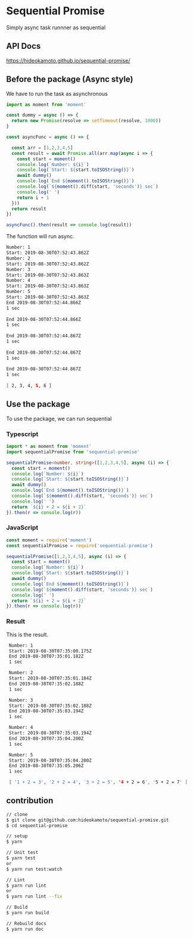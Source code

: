 # Sequential Promise
Simply async task runnner as sequential

## API Docs
https://hideokamoto.github.io/sequential-promise/

## Before the package (Async style)
We have to run the task as asynchronous

```typescript
import as moment from 'moment'

const dummy = async () => {
  return new Promise(resolve => setTimeout(resolve, 1000))
}

const asyncFunc = async () => {

  const arr = [1,2,3,4,5]
  const result = await Promise.all(arr.map(async i => {
    const start = moment()
    console.log(`Number: ${i}`)
    console.log(`Start: ${start.toISOString()}`)
    await dummy()
    console.log(`End ${moment().toISOString()}`)
    console.log(`${moment().diff(start, 'seconds')} sec`)
    console.log(' ')
    return i + 1
  }))
  return result
})

asyncFunc().then(result => console.log(result))
```

The function will run async.

```bash
Number: 1
Start: 2019-08-30T07:52:43.862Z
Number: 2
Start: 2019-08-30T07:52:43.862Z
Number: 3
Start: 2019-08-30T07:52:43.863Z
Number: 4
Start: 2019-08-30T07:52:43.863Z
Number: 5
Start: 2019-08-30T07:52:43.863Z
End 2019-08-30T07:52:44.866Z
1 sec
 
End 2019-08-30T07:52:44.866Z
1 sec
 
End 2019-08-30T07:52:44.867Z
1 sec
 
End 2019-08-30T07:52:44.867Z
1 sec
 
End 2019-08-30T07:52:44.867Z
1 sec
 
[ 2, 3, 4, 5, 6 ]
```

## Use the package
To use the package, we can run sequential

### Typescript
```typescript
import * as moment from 'moment'
import sequentialPromise from 'sequential-promise'

sequentialPromise<number, string>([1,2,3,4,5], async (i) => {
  const start = moment()
  console.log(`Number: ${i}`)
  console.log(`Start: ${start.toISOString()}`)
  await dummy()
  console.log(`End ${moment().toISOString()}`)
  console.log(`${moment().diff(start, 'seconds')} sec`)
  console.log(' ')
  return `${i} + 2 = ${i + 2}`
}).then(r => console.log(r))
```

### JavaScript
```javascript
const moment = require('moment')
const sequentialPromise = require('sequential-promise')

sequentialPromise([1,2,3,4,5], async (i) => {
  const start = moment()
  console.log(`Number: ${i}`)
  console.log(`Start: ${start.toISOString()}`)
  await dummy()
  console.log(`End ${moment().toISOString()}`)
  console.log(`${moment().diff(start, 'seconds')} sec`)
  console.log(' ')
  return `${i} + 2 = ${i + 2}`
}).then(r => console.log(r))
```

### Result

This is the result.

```bash
 Number: 1
 Start: 2019-08-30T07:35:00.175Z
 End 2019-08-30T07:35:01.182Z
 1 sec

 Number: 2
 Start: 2019-08-30T07:35:01.184Z
 End 2019-08-30T07:35:02.188Z
 1 sec

 Number: 3
 Start: 2019-08-30T07:35:02.188Z
 End 2019-08-30T07:35:03.194Z
 1 sec

 Number: 4
 Start: 2019-08-30T07:35:03.194Z
 End 2019-08-30T07:35:04.200Z
 1 sec

 Number: 5
 Start: 2019-08-30T07:35:04.200Z
 End 2019-08-30T07:35:05.206Z
 1 sec

 [ '1 + 2 = 3', '2 + 2 = 4', '3 + 2 = 5', '4 + 2 = 6', '5 + 2 = 7' ]
```

## contribution

```bash
// clone
$ git clone git@github.com:hideokamoto/sequential-promise.git
$ cd sequential-promise

// setup
$ yarn

// Unit test
$ yarn test
or
$ yarn run test:watch

// Lint
$ yarn run lint
or
$ yarn run lint --fix

// Build
$ yarn run build

// Rebuild docs
$ yarn run doc
```